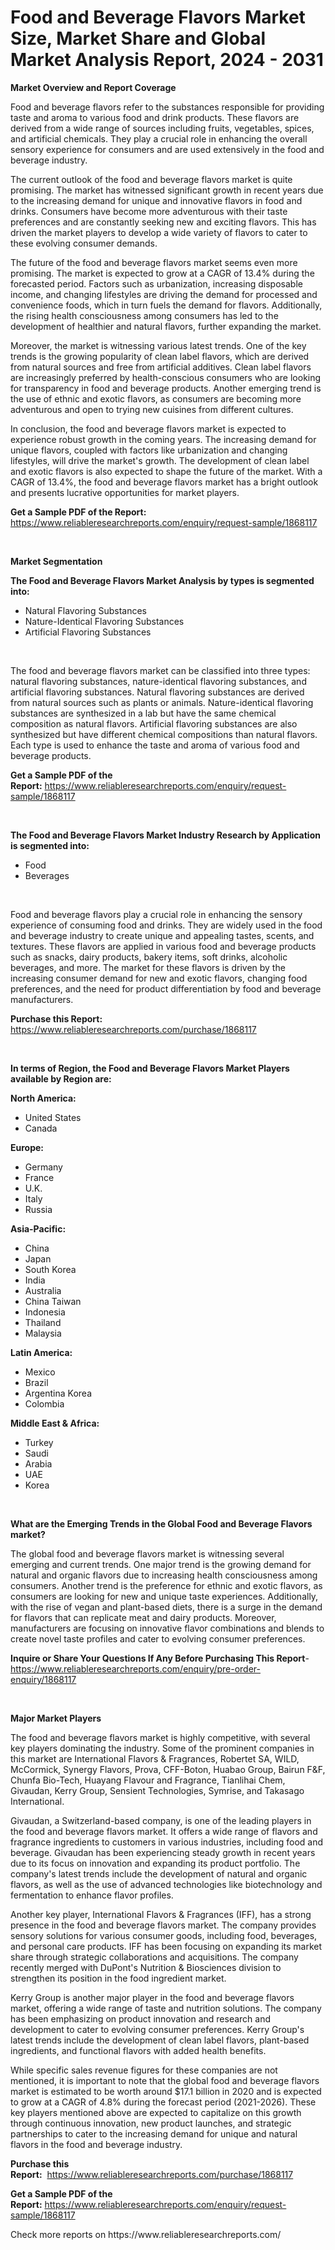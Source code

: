 <p><h1>Food and Beverage Flavors Market Size, Market Share and Global Market Analysis Report, 2024 - 2031</h1></p><p><strong>Market Overview and Report Coverage</strong></p>
<p><p>Food and beverage flavors refer to the substances responsible for providing taste and aroma to various food and drink products. These flavors are derived from a wide range of sources including fruits, vegetables, spices, and artificial chemicals. They play a crucial role in enhancing the overall sensory experience for consumers and are used extensively in the food and beverage industry.</p><p>The current outlook of the food and beverage flavors market is quite promising. The market has witnessed significant growth in recent years due to the increasing demand for unique and innovative flavors in food and drinks. Consumers have become more adventurous with their taste preferences and are constantly seeking new and exciting flavors. This has driven the market players to develop a wide variety of flavors to cater to these evolving consumer demands.</p><p>The future of the food and beverage flavors market seems even more promising. The market is expected to grow at a CAGR of 13.4% during the forecasted period. Factors such as urbanization, increasing disposable income, and changing lifestyles are driving the demand for processed and convenience foods, which in turn fuels the demand for flavors. Additionally, the rising health consciousness among consumers has led to the development of healthier and natural flavors, further expanding the market.</p><p>Moreover, the market is witnessing various latest trends. One of the key trends is the growing popularity of clean label flavors, which are derived from natural sources and free from artificial additives. Clean label flavors are increasingly preferred by health-conscious consumers who are looking for transparency in food and beverage products. Another emerging trend is the use of ethnic and exotic flavors, as consumers are becoming more adventurous and open to trying new cuisines from different cultures.</p><p>In conclusion, the food and beverage flavors market is expected to experience robust growth in the coming years. The increasing demand for unique flavors, coupled with factors like urbanization and changing lifestyles, will drive the market's growth. The development of clean label and exotic flavors is also expected to shape the future of the market. With a CAGR of 13.4%, the food and beverage flavors market has a bright outlook and presents lucrative opportunities for market players.</p></p>
<p><strong>Get a Sample PDF of the Report:</strong> <a href="https://www.reliableresearchreports.com/enquiry/request-sample/1868117">https://www.reliableresearchreports.com/enquiry/request-sample/1868117</a></p>
<p>&nbsp;</p>
<p><strong>Market Segmentation</strong></p>
<p><strong>The Food and Beverage Flavors Market Analysis by types is segmented into:</strong></p>
<p><ul><li>Natural Flavoring Substances</li><li>Nature-Identical Flavoring Substances</li><li>Artificial Flavoring Substances</li></ul></p>
<p>&nbsp;</p>
<p><p>The food and beverage flavors market can be classified into three types: natural flavoring substances, nature-identical flavoring substances, and artificial flavoring substances. Natural flavoring substances are derived from natural sources such as plants or animals. Nature-identical flavoring substances are synthesized in a lab but have the same chemical composition as natural flavors. Artificial flavoring substances are also synthesized but have different chemical compositions than natural flavors. Each type is used to enhance the taste and aroma of various food and beverage products.</p></p>
<p><strong>Get a Sample PDF of the Report:</strong>&nbsp;<a href="https://www.reliableresearchreports.com/enquiry/request-sample/1868117">https://www.reliableresearchreports.com/enquiry/request-sample/1868117</a></p>
<p>&nbsp;</p>
<p><strong>The Food and Beverage Flavors Market Industry Research by Application is segmented into:</strong></p>
<p><ul><li>Food</li><li>Beverages</li></ul></p>
<p>&nbsp;</p>
<p><p>Food and beverage flavors play a crucial role in enhancing the sensory experience of consuming food and drinks. They are widely used in the food and beverage industry to create unique and appealing tastes, scents, and textures. These flavors are applied in various food and beverage products such as snacks, dairy products, bakery items, soft drinks, alcoholic beverages, and more. The market for these flavors is driven by the increasing consumer demand for new and exotic flavors, changing food preferences, and the need for product differentiation by food and beverage manufacturers.</p></p>
<p><strong>Purchase this Report:</strong>&nbsp; <a href="https://www.reliableresearchreports.com/purchase/1868117">https://www.reliableresearchreports.com/purchase/1868117</a></p>
<p>&nbsp;</p>
<p><strong>In terms of Region, the Food and Beverage Flavors Market Players available by Region are:</strong></p>
<p>
    <p> <strong> North America: </strong>
        <ul>
            <li>United States</li>
            <li>Canada</li>
        </ul>
        </p> 
    <p> <strong> Europe: </strong>
        <ul>
            <li>Germany</li>
            <li>France</li>
            <li>U.K.</li>
            <li>Italy</li>
            <li>Russia</li>
        </ul>
        </p> 
    <p> <strong> Asia-Pacific: </strong>
        <ul>
            <li>China</li>
            <li>Japan</li>
            <li>South Korea</li>
            <li>India</li>
            <li>Australia</li>
            <li>China Taiwan</li>
            <li>Indonesia</li>
            <li>Thailand</li>
            <li>Malaysia</li>
        </ul>
        </p> 
    <p> <strong> Latin America: </strong>
        <ul>
            <li>Mexico</li>
            <li>Brazil</li>
            <li>Argentina Korea</li>
            <li>Colombia</li>
        </ul>
        </p> 
    <p> <strong> Middle East & Africa: </strong>
        <ul>
            <li>Turkey</li>
            <li>Saudi</li>
            <li>Arabia</li>
            <li>UAE</li>
            <li>Korea</li>
        </ul>
    </p>
    </p>
<p>&nbsp;</p>
<p><strong>What are the Emerging Trends in the Global Food and Beverage Flavors market?</strong></p>
<p><p>The global food and beverage flavors market is witnessing several emerging and current trends. One major trend is the growing demand for natural and organic flavors due to increasing health consciousness among consumers. Another trend is the preference for ethnic and exotic flavors, as consumers are looking for new and unique taste experiences. Additionally, with the rise of vegan and plant-based diets, there is a surge in the demand for flavors that can replicate meat and dairy products. Moreover, manufacturers are focusing on innovative flavor combinations and blends to create novel taste profiles and cater to evolving consumer preferences.</p></p>
<p><strong>Inquire or Share Your Questions If Any Before Purchasing This Report</strong>- <a href="https://www.reliableresearchreports.com/enquiry/pre-order-enquiry/1868117">https://www.reliableresearchreports.com/enquiry/pre-order-enquiry/1868117</a></p>
<p>&nbsp;</p>
<p><strong>Major Market Players</strong></p>
<p><p>The food and beverage flavors market is highly competitive, with several key players dominating the industry. Some of the prominent companies in this market are International Flavors & Fragrances, Robertet SA, WILD, McCormick, Synergy Flavors, Prova, CFF-Boton, Huabao Group, Bairun F&F, Chunfa Bio-Tech, Huayang Flavour and Fragrance, Tianlihai Chem, Givaudan, Kerry Group, Sensient Technologies, Symrise, and Takasago International.</p><p>Givaudan, a Switzerland-based company, is one of the leading players in the food and beverage flavors market. It offers a wide range of flavors and fragrance ingredients to customers in various industries, including food and beverage. Givaudan has been experiencing steady growth in recent years due to its focus on innovation and expanding its product portfolio. The company's latest trends include the development of natural and organic flavors, as well as the use of advanced technologies like biotechnology and fermentation to enhance flavor profiles.</p><p>Another key player, International Flavors & Fragrances (IFF), has a strong presence in the food and beverage flavors market. The company provides sensory solutions for various consumer goods, including food, beverages, and personal care products. IFF has been focusing on expanding its market share through strategic collaborations and acquisitions. The company recently merged with DuPont's Nutrition & Biosciences division to strengthen its position in the food ingredient market.</p><p>Kerry Group is another major player in the food and beverage flavors market, offering a wide range of taste and nutrition solutions. The company has been emphasizing on product innovation and research and development to cater to evolving consumer preferences. Kerry Group's latest trends include the development of clean label flavors, plant-based ingredients, and functional flavors with added health benefits.</p><p>While specific sales revenue figures for these companies are not mentioned, it is important to note that the global food and beverage flavors market is estimated to be worth around $17.1 billion in 2020 and is expected to grow at a CAGR of 4.8% during the forecast period (2021-2026). These key players mentioned above are expected to capitalize on this growth through continuous innovation, new product launches, and strategic partnerships to cater to the increasing demand for unique and natural flavors in the food and beverage industry.</p></p>
<p><strong>Purchase this Report:</strong>&nbsp;&nbsp;<a href="https://www.reliableresearchreports.com/purchase/1868117">https://www.reliableresearchreports.com/purchase/1868117</a></p>
<p></p>
<p><strong>Get a Sample PDF of the Report:</strong>&nbsp;<a href="https://www.reliableresearchreports.com/enquiry/request-sample/1868117">https://www.reliableresearchreports.com/enquiry/request-sample/1868117</a></p>
<p>Check more reports on https://www.reliableresearchreports.com/</p>
